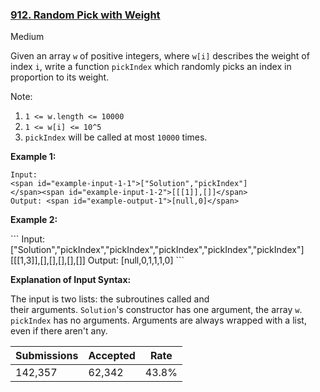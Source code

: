 ### [912. Random Pick with Weight](https://leetcode.com/problems/random-pick-with-weight/)

Medium

Given an array `` w `` of positive integers, where `` w[i] `` describes the weight of index `` i ``, write a function `` pickIndex `` which randomly picks an index in proportion to its weight.

Note:

1.   `` 1 <= w.length <= 10000 ``
2.   `` 1 <= w[i] <= 10^5 ``
3.   `` pickIndex `` will be called at most `` 10000 `` times.

__Example 1:__

```
Input: 
<span id="example-input-1-1">["Solution","pickIndex"]
</span><span id="example-input-1-2">[[[1]],[]]</span>
Output: <span id="example-output-1">[null,0]</span>
```

<div>
<p><strong>Example 2:</strong></p>
```
Input: 
<span id="example-input-2-1">["Solution","pickIndex","pickIndex","pickIndex","pickIndex","pickIndex"]
</span><span id="example-input-2-2">[[[1,3]],[],[],[],[],[]]</span>
Output: <span id="example-output-2">[null,0,1,1,1,0]</span>
```
</div>

__Explanation of Input Syntax:__

The input is two lists: the subroutines called and their arguments. `` Solution ``'s constructor has one argument, the array `` w ``. `` pickIndex `` has no arguments. Arguments are always wrapped with a list, even if there aren't any.

| Submissions    | Accepted     | Rate   |
| -------------- | ------------ | ------ |
| 142,357 | 62,342 | 43.8% |